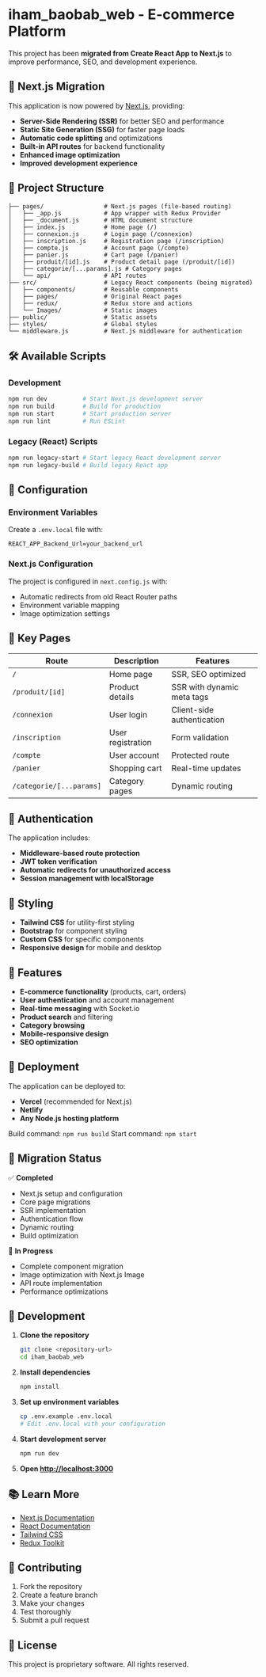 # iham_baobab_web - E-commerce Platform

This project has been **migrated from Create React App to Next.js** to improve performance, SEO, and development experience.

## 🚀 Next.js Migration

This application is now powered by [Next.js](https://nextjs.org/), providing:

- **Server-Side Rendering (SSR)** for better SEO and performance
- **Static Site Generation (SSG)** for faster page loads
- **Automatic code splitting** and optimizations
- **Built-in API routes** for backend functionality
- **Enhanced image optimization**
- **Improved development experience**

## 📁 Project Structure

```
├── pages/                 # Next.js pages (file-based routing)
│   ├── _app.js            # App wrapper with Redux Provider
│   ├── _document.js       # HTML document structure
│   ├── index.js           # Home page (/)
│   ├── connexion.js       # Login page (/connexion)
│   ├── inscription.js     # Registration page (/inscription)
│   ├── compte.js          # Account page (/compte)
│   ├── panier.js          # Cart page (/panier)
│   ├── produit/[id].js    # Product detail page (/produit/[id])
│   ├── categorie/[...params].js # Category pages
│   └── api/               # API routes
├── src/                   # Legacy React components (being migrated)
│   ├── components/        # Reusable components
│   ├── pages/             # Original React pages
│   ├── redux/             # Redux store and actions
│   └── Images/            # Static images
├── public/                # Static assets
├── styles/                # Global styles
└── middleware.js          # Next.js middleware for authentication
```

## 🛠 Available Scripts

### Development
```bash
npm run dev          # Start Next.js development server
npm run build        # Build for production
npm run start        # Start production server
npm run lint         # Run ESLint
```

### Legacy (React) Scripts
```bash
npm run legacy-start # Start legacy React development server
npm run legacy-build # Build legacy React app
```

## 🔧 Configuration

### Environment Variables
Create a `.env.local` file with:
```env
REACT_APP_Backend_Url=your_backend_url
```

### Next.js Configuration
The project is configured in `next.config.js` with:
- Automatic redirects from old React Router paths
- Environment variable mapping
- Image optimization settings

## 📄 Key Pages

| Route | Description | Features |
|-------|-------------|----------|
| `/` | Home page | SSR, SEO optimized |
| `/produit/[id]` | Product details | SSR with dynamic meta tags |
| `/connexion` | User login | Client-side authentication |
| `/inscription` | User registration | Form validation |
| `/compte` | User account | Protected route |
| `/panier` | Shopping cart | Real-time updates |
| `/categorie/[...params]` | Category pages | Dynamic routing |

## 🔐 Authentication

The application includes:
- **Middleware-based route protection**
- **JWT token verification**
- **Automatic redirects for unauthorized access**
- **Session management with localStorage**

## 🎨 Styling

- **Tailwind CSS** for utility-first styling
- **Bootstrap** for component styling
- **Custom CSS** for specific components
- **Responsive design** for mobile and desktop

## 📱 Features

- **E-commerce functionality** (products, cart, orders)
- **User authentication** and account management
- **Real-time messaging** with Socket.io
- **Product search** and filtering
- **Category browsing**
- **Mobile-responsive design**
- **SEO optimization**

## 🚀 Deployment

The application can be deployed to:
- **Vercel** (recommended for Next.js)
- **Netlify**
- **Any Node.js hosting platform**

Build command: `npm run build`
Start command: `npm start`

## 🔄 Migration Status

✅ **Completed**
- Next.js setup and configuration
- Core page migrations
- SSR implementation
- Authentication flow
- Dynamic routing
- Build optimization

🔄 **In Progress**
- Complete component migration
- Image optimization with Next.js Image
- API route implementation
- Performance optimizations

## 🧪 Development

1. **Clone the repository**
   ```bash
   git clone <repository-url>
   cd iham_baobab_web
   ```

2. **Install dependencies**
   ```bash
   npm install
   ```

3. **Set up environment variables**
   ```bash
   cp .env.example .env.local
   # Edit .env.local with your configuration
   ```

4. **Start development server**
   ```bash
   npm run dev
   ```

5. **Open [http://localhost:3000](http://localhost:3000)**

## 📚 Learn More

- [Next.js Documentation](https://nextjs.org/docs)
- [React Documentation](https://reactjs.org/)
- [Tailwind CSS](https://tailwindcss.com/docs)
- [Redux Toolkit](https://redux-toolkit.js.org/)

## 🤝 Contributing

1. Fork the repository
2. Create a feature branch
3. Make your changes
4. Test thoroughly
5. Submit a pull request

## 📄 License

This project is proprietary software. All rights reserved.
